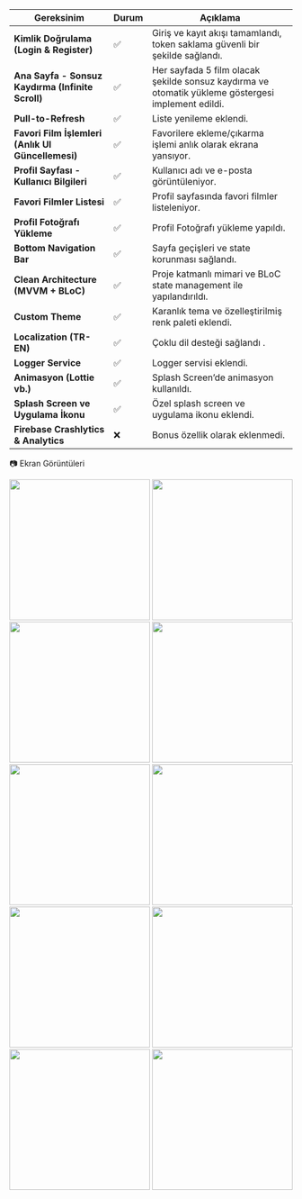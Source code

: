 | Gereksinim                                        | Durum | Açıklama                                                                                           |
| ------------------------------------------------- | ----- | -------------------------------------------------------------------------------------------------- |
| **Kimlik Doğrulama (Login & Register)**           | ✅     | Giriş ve kayıt akışı tamamlandı, token saklama güvenli bir şekilde sağlandı.                       |
| **Ana Sayfa - Sonsuz Kaydırma (Infinite Scroll)** | ✅     | Her sayfada 5 film olacak şekilde sonsuz kaydırma ve otomatik yükleme göstergesi implement edildi. |
| **Pull-to-Refresh**                               | ✅     | Liste yenileme eklendi.                                                                            |
| **Favori Film İşlemleri (Anlık UI Güncellemesi)** | ✅     | Favorilere ekleme/çıkarma işlemi anlık olarak ekrana yansıyor.                                     |
| **Profil Sayfası - Kullanıcı Bilgileri**          | ✅     | Kullanıcı adı ve e-posta görüntüleniyor.                                                           |
| **Favori Filmler Listesi**                        | ✅     | Profil sayfasında favori filmler listeleniyor.                                                     |
| **Profil Fotoğrafı Yükleme**                      | ✅     | Profil Fotoğrafı yükleme yapıldı.                                                                          |
| **Bottom Navigation Bar**                         | ✅     | Sayfa geçişleri ve state korunması sağlandı.                                                       |
| **Clean Architecture (MVVM + BLoC)**              | ✅     | Proje katmanlı mimari ve BLoC state management ile yapılandırıldı.                                 |
| **Custom Theme**                                  | ✅     | Karanlık tema ve özelleştirilmiş renk paleti eklendi.                                              |
| **Localization (TR-EN)**                          | ✅     | Çoklu dil desteği sağlandı .                                                                 |
| **Logger Service**                                | ✅     | Logger servisi eklendi.                                                                          |
| **Animasyon (Lottie vb.)**                        | ✅     | Splash Screen’de animasyon kullanıldı.                                                             |
| **Splash Screen ve Uygulama İkonu**               | ✅     | Özel splash screen ve uygulama ikonu eklendi.                                                      |
| **Firebase Crashlytics & Analytics**              | ❌     | Bonus özellik olarak eklenmedi.                                                                    |


📷 Ekran Görüntüleri
<div align="center"> <img src="https://github.com/user-attachments/assets/5316f644-db11-413b-9e3b-df1cea21455f" width="250" /> <img src="https://github.com/user-attachments/assets/237481e4-db90-4437-aed1-f8f3cac9a9d8" width="250" /> <img src="https://github.com/user-attachments/assets/4e139e20-d136-40ac-9f71-04e277701880" width="250" /> <img src="https://github.com/user-attachments/assets/a53da7de-3574-4d11-b109-f7701d250b0a" width="250" /> <img src="https://github.com/user-attachments/assets/9ec1d960-b7c7-4918-b4f7-4f2bd300a9e0" width="250" /> <img src="https://github.com/user-attachments/assets/c5d332c5-7222-43ce-9c4a-8d82722a0df7" width="250" /> <img src="https://github.com/user-attachments/assets/9ff0520d-95f4-4d0a-a81e-5be714548183" width="250" /> <img src="https://github.com/user-attachments/assets/ba66de6c-b31d-4f7b-81d9-b49f4a2b1928" width="250" /> <img src="https://github.com/user-attachments/assets/b4cfa160-3da4-4c8a-8b25-77a709b427c2" width="250" /> <img src="https://github.com/user-attachments/assets/6b5211e4-6901-4e83-97ba-6dc53fe01651" width="250" /> </div>
